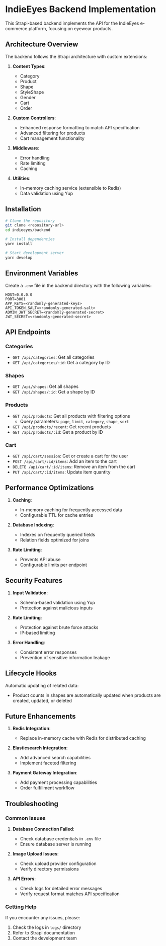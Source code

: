 # IndieEyes Backend Implementation

This Strapi-based backend implements the API for the IndieEyes e-commerce platform, focusing on eyewear products.

## Architecture Overview

The backend follows the Strapi architecture with custom extensions:

1. **Content Types**:
   - Category
   - Product
   - Shape
   - StyleShape
   - Gender
   - Cart
   - Order

2. **Custom Controllers**:
   - Enhanced response formatting to match API specification
   - Advanced filtering for products
   - Cart management functionality

3. **Middleware**:
   - Error handling
   - Rate limiting
   - Caching

4. **Utilities**:
   - In-memory caching service (extensible to Redis)
   - Data validation using Yup

## Installation

```bash
# Clone the repository
git clone <repository-url>
cd indieeyes/backend

# Install dependencies
yarn install

# Start development server
yarn develop
```

## Environment Variables

Create a `.env` file in the backend directory with the following variables:

```
HOST=0.0.0.0
PORT=3001
APP_KEYS=<randomly-generated-keys>
API_TOKEN_SALT=<randomly-generated-salt>
ADMIN_JWT_SECRET=<randomly-generated-secret>
JWT_SECRET=<randomly-generated-secret>
```

## API Endpoints

### Categories

- `GET /api/categories`: Get all categories
- `GET /api/categories/:id`: Get a category by ID

### Shapes

- `GET /api/shapes`: Get all shapes
- `GET /api/shapes/:id`: Get a shape by ID

### Products

- `GET /api/products`: Get all products with filtering options
  - Query parameters: `page`, `limit`, `category`, `shape`, `sort`
- `GET /api/products/recent`: Get recent products
- `GET /api/products/:id`: Get a product by ID

### Cart

- `GET /api/cart/session`: Get or create a cart for the user
- `POST /api/cart/:id/items`: Add an item to the cart
- `DELETE /api/cart/:id/items`: Remove an item from the cart
- `PUT /api/cart/:id/items`: Update item quantity

## Performance Optimizations

1. **Caching**:
   - In-memory caching for frequently accessed data
   - Configurable TTL for cache entries

2. **Database Indexing**:
   - Indexes on frequently queried fields
   - Relation fields optimized for joins

3. **Rate Limiting**:
   - Prevents API abuse
   - Configurable limits per endpoint

## Security Features

1. **Input Validation**:
   - Schema-based validation using Yup
   - Protection against malicious inputs

2. **Rate Limiting**:
   - Protection against brute force attacks
   - IP-based limiting

3. **Error Handling**:
   - Consistent error responses
   - Prevention of sensitive information leakage

## Lifecycle Hooks

Automatic updating of related data:
- Product counts in shapes are automatically updated when products are created, updated, or deleted

## Future Enhancements

1. **Redis Integration**:
   - Replace in-memory cache with Redis for distributed caching

2. **Elasticsearch Integration**:
   - Add advanced search capabilities
   - Implement faceted filtering

3. **Payment Gateway Integration**:
   - Add payment processing capabilities
   - Order fulfillment workflow

## Troubleshooting

### Common Issues

1. **Database Connection Failed**:
   - Check database credentials in `.env` file
   - Ensure database server is running

2. **Image Upload Issues**:
   - Check upload provider configuration
   - Verify directory permissions

3. **API Errors**:
   - Check logs for detailed error messages
   - Verify request format matches API specification

### Getting Help

If you encounter any issues, please:
1. Check the logs in `logs/` directory
2. Refer to Strapi documentation
3. Contact the development team 